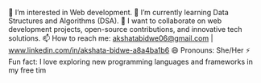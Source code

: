 👀 I’m interested in Web development.
🌱 I’m currently learning Data Structures and Algorithms (DSA).
💞️ I want to collaborate on web development projects, open-source contributions, and innovative tech solutions.
📫 How to reach me: akshatabidwe06@gmail.com | www.linkedin.com/in/akshata-bidwe-a8a4ba1b6
😄 Pronouns: She/Her
⚡ Fun fact: I love exploring new programming languages and frameworks in my free tim

<!---
akshatabidwe/akshatabidwe is a ✨ special ✨ repository because its `README.md` (this file) appears on your GitHub profile.
You can click the Preview link to take a look at your changes.
--->
